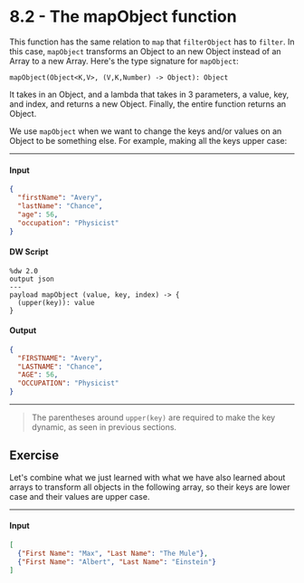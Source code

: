 # 8.2 - The mapObject function

This function has the same relation to `map` that `filterObject` has to `filter`. In this case, `mapObject` transforms an Object to an new Object instead of an Array to a new Array. Here's the type signature for `mapObject`:
```
mapObject(Object<K,V>, (V,K,Number) -> Object): Object
```
It takes in an Object, and a lambda that takes in 3 parameters, a value, key, and index, and returns a new Object. Finally, the entire function returns an Object.

We use `mapObject` when we want to change the keys and/or values on an Object to be something else. For example, making all the keys upper case:

---
#### Input
```json
{
  "firstName": "Avery",
  "lastName": "Chance",
  "age": 56,
  "occupation": "Physicist"
}
```
#### DW Script
```dw
%dw 2.0
output json
---
payload mapObject (value, key, index) -> {
  (upper(key)): value
}
```
#### Output
```json
{
  "FIRSTNAME": "Avery",
  "LASTNAME": "Chance",
  "AGE": 56,
  "OCCUPATION": "Physicist"
}
```
---

> The parentheses around `upper(key)` are required to make the key dynamic, as seen in previous sections.

## Exercise

Let's combine what we just learned with what we have also learned about arrays to transform all objects in the following array, so their keys are lower case and their values are upper case.

----
#### Input
```json
[
  {"First Name": "Max", "Last Name": "The Mule"},
  {"First Name": "Albert", "Last Name": "Einstein"}
]
```
